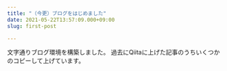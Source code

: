 ```yaml
---
title: "（今更）ブログをはじめました"
date: 2021-05-22T13:57:09.000+09:00
slug: first-post

---
```

文字通りブログ環境を構築しました。 過去にQiitaに上げた記事のうちいくつかのコピーして上げています。
